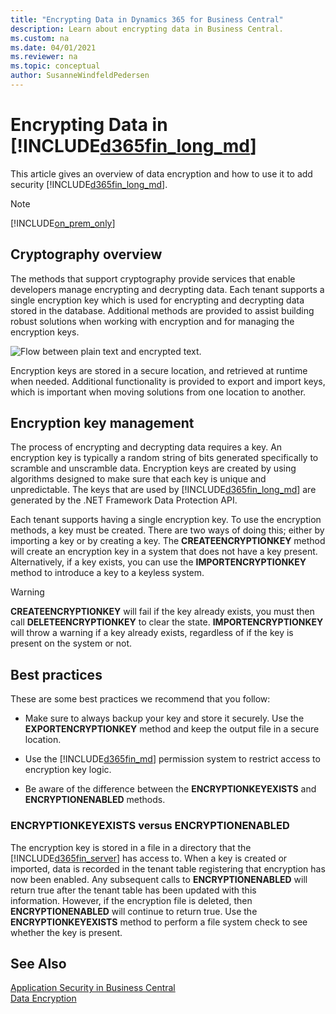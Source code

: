 ```yaml
---
title: "Encrypting Data in Dynamics 365 for Business Central"
description: Learn about encrypting data in Business Central.
ms.custom: na
ms.date: 04/01/2021
ms.reviewer: na
ms.topic: conceptual
author: SusanneWindfeldPedersen
---
```


# Encrypting Data in [!INCLUDE[d365fin_long_md](includes/d365fin_long_md.md)]
This article gives an overview of data encryption and how to use it to add security [!INCLUDE[d365fin_long_md](includes/d365fin_long_md.md)].

> [!Note]
> [!INCLUDE[on_prem_only](includes/on_prem_only.md)]

## Cryptography overview
The methods that support cryptography provide services that enable developers manage encrypting and decrypting data. Each tenant supports a single encryption key which is used for encrypting and decrypting data stored in the database. Additional methods are provided to assist building robust solutions when working with encryption and for managing the encryption keys.  

 ![Flow between plain text and encrypted text.](media/Encryption.jpg "Encryption in Dynamics 365 Business Central")  

Encryption keys are stored in a secure location, and retrieved at runtime when needed. Additional functionality is provided to export and import keys, which is important when moving solutions from one location to another.

## Encryption key management
 The process of encrypting and decrypting data requires a key. An encryption key is typically a random string of bits generated specifically to scramble and unscramble data. Encryption keys are created by using algorithms designed to make sure that each key is unique and unpredictable. The keys that are used by [!INCLUDE[d365fin_long_md](includes/d365fin_long_md.md)] are generated by the .NET Framework Data Protection API.  

Each tenant supports having a single encryption key. To use the encryption methods, a key must be created. There are two ways of doing this; either by importing a key or by creating a key. The **CREATEENCRYPTIONKEY** method will create an encryption key in a system that does not have a key present. Alternatively, if a key exists, you can use the **IMPORTENCRYPTIONKEY** method to introduce a key to a keyless system.  

 > [!WARNING]  
 >  **CREATEENCRYPTIONKEY** will fail if the key already exists, you must then call **DELETEENCRYPTIONKEY** to clear the state. **IMPORTENCRYPTIONKEY** will throw a warning if a key already exists, regardless of if the key is present on the system or not.  

## Best practices  
  These are some best practices we recommend that you follow:  

 -   Make sure to always backup your key and store it securely. Use the **EXPORTENCRYPTIONKEY** method and keep the output file in a secure location.  

 -   Use the [!INCLUDE[d365fin_md](includes/d365fin_md.md)] permission system to restrict access to encryption key logic.  

 -   Be aware of the difference between the **ENCRYPTIONKEYEXISTS** and **ENCRYPTIONENABLED** methods.

### ENCRYPTIONKEYEXISTS versus ENCRYPTIONENABLED  
  The encryption key is stored in a file in a directory that the [!INCLUDE[d365fin_server](includes/d365fin_server_md.md)] has access to. When a key is created or imported, data is recorded in the tenant table registering that encryption has now been enabled. Any subsequent calls to **ENCRYPTIONENABLED** will return true after the tenant table has been updated with this information. However, if the encryption file is deleted, then **ENCRYPTIONENABLED** will continue to return true. Use the **ENCRYPTIONKEYEXISTS** method to perform a file system check to see whether the key is present.  

## See Also  

[Application Security in Business Central](../security/security-application.md)  
[Data Encryption](devenv-encrypting-data.md)  
